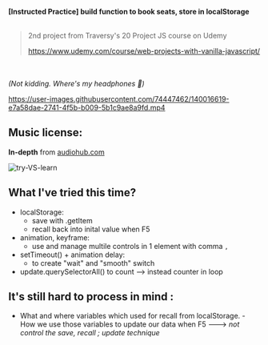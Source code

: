 **[Instructed Practice] build function to book seats, store in localStorage**
<br/><br/> 
> 2nd project from Traversy's 20 Project JS course on Udemy
> 
> https://www.udemy.com/course/web-projects-with-vanilla-javascript/

<br/><br/> 
_(Not kidding. Where's my headphones 🗿)_

https://user-images.githubusercontent.com/74447462/140016619-e7a58dae-2741-4f5b-b009-5b1c9ae8a9fd.mp4


## Music license:
**In-depth** from [audiohub.com](https://audiohub.com/song/in-depth)

![try-VS-learn](https://user-images.githubusercontent.com/74447462/140016622-faff4d57-daae-4363-a83e-fbdc50e1c2cd.png)

## What I've tried this time?

 - localStorage:
	 - save with .getItem
	 - recall back into inital value when F5
- animation, keyframe:
	- use and manage multile controls in 1 element with comma `,`
- setTimeout() + animation delay:
	- to create "wait" and "smooth" switch 
- update.querySelectorAll() to count --> instead counter in loop
## It's still hard to process in mind :
   - What and where variables which used for recall from localStorage. 
	- How we use those variables to update our data when F5
	---> *not control the save, recall ; update technique*

